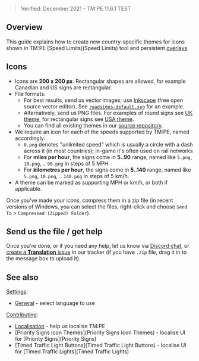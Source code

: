> Verified: December 2021 - TM:PE 11.6.1 TEST

## Overview

This guide explains how to create new country-specific themes for icons shown in TM:PE [Speed Limits](Speed Limits) tool and persistent [overlays](overlays).

## Icons

* Icons are **200 x 200 px**. Rectangular shapes are allowed, for example Canadian and US signs are rectangular.
* File formats:
    * For best results, send us vector images; use [Inkscape](https://inkscape.org/) (free open source vector editor). See [`roadsigns-default.svg`](https://github.com/CitiesSkylinesMods/TMPE/blob/master/TLM/TLM/Resources/SignThemes/SpeedLimitDefaults/roadsigns-default.svg) for an example.
    * Alternatively, send us PNG files. For examples of round signs see [UK theme](https://github.com/CitiesSkylinesMods/TMPE/tree/master/TLM/TLM/Resources/SignThemes/MPH_UK), for rectangular signs see [USA theme](https://github.com/CitiesSkylinesMods/TMPE/tree/master/TLM/TLM/Resources/SignThemes/MPH_US).
    * You can find all existing themes in our [source repository](https://github.com/CitiesSkylinesMods/TMPE/tree/master/TLM/TLM/Resources/SignThemes). 
* We require an icon for each of the speeds supported by TM:PE, named accordingly:
    * `0.png` denotes "unlimited speed" which is usually a circle with a dash across it (in most countries); in-game it's often used on rail networks
    * For **miles per hour**, the signs come in **5..90** range, named like `5.png`, `10.png`, .. `90.png` in steps of 5 MPH.
    * For **kilometres per hour**, the signs come in **5..140** range, named like `5.png`, `10.png`, .. `140.png` in steps of 5 km/h.
* A theme can be marked as supporting MPH or km/h, or both if applicable.

Once you've made your icons, compress them in a zip file (in recent versions of Windows, you can select the files, right-click and choose `Send To` > `Compressed (Zipped) Folder`).

## Send us the file / get help

Once you're done, or if you need any help, let us know via [Discord chat](https://discord.gg/faKUnST), or [create a **Translation** issue](https://github.com/CitiesSkylinesMods/TMPE/issues/new/choose) in our tracker (if you have `.zip` file, drag it in to the message box to upload it).

## See also

[Settings](Settings):

* [General](General) - select language to use

[Contributing](Contributing):

* [Localisation](Localisation) - help us localise TM:PE
* [Priority Signs Icon Themes](Priority Signs Icon Themes) - localise UI for [Priority Signs](Priority Signs)
* [Timed Traffic Light Buttons](Timed Traffic Light Buttons) - localise UI for [Timed Traffic Lights](Timed Traffic Lights)